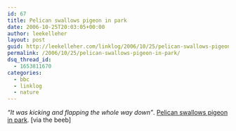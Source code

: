 ```yaml
---
id: 67
title: Pelican swallows pigeon in park
date: 2006-10-25T20:03:05+00:00
author: leekelleher
layout: post
guid: http://leekelleher.com/linklog/2006/10/25/pelican-swallows-pigeon-in-park/
permalink: /2006/10/25/pelican-swallows-pigeon-in-park/
dsq_thread_id:
  - 1653811670
categories:
  - bbc
  - linklog
  - nature
---
```

_&#8220;It was kicking and flapping the whole way down&#8221;_. [Pelican swallows pigeon in park](http://news.bbc.co.uk/1/hi/england/london/6083468.stm). [via the beeb]
